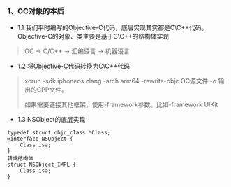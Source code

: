 ### 1、OC对象的本质
* 1.1 我们平时编写的Objective-C代码，底层实现其实都是C\C++代码。Objective-C的对象、类主要是基于C\C++的结构体实现

>OC -> C/C++ -> 汇编语言 -> 机器语言

* 1.2 将Objective-C代码转换为C\C++代码

>xcrun  -sdk  iphoneos  clang  -arch  arm64  -rewrite-objc  OC源文件  -o  输出的CPP文件。
>
>如果需要链接其他框架，使用-framework参数。比如-framework UIKit

* 1.3 NSObject的底层实现

```
typedef struct objc_class *Class;
@interface NSObject {
	Class isa;
}
转成结构体
struct NSObject_IMPL {
	Class isa;
}
```





